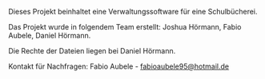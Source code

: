 Dieses Projekt beinhaltet eine Verwaltungssoftware für eine Schulbücherei.

Das Projekt wurde in folgendem Team erstellt:
Joshua Hörmann, Fabio Aubele, Daniel Hörmann.

Die Rechte der Dateien liegen bei Daniel Hörmann.

Kontakt für Nachfragen: Fabio Aubele - fabioaubele95@hotmail.de
